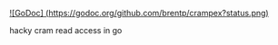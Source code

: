 [![GoDoc] (https://godoc.org/github.com/brentp/crampex?status.png)](https://godoc.org/github.com/brentp/crampex)

hacky cram read access in go
